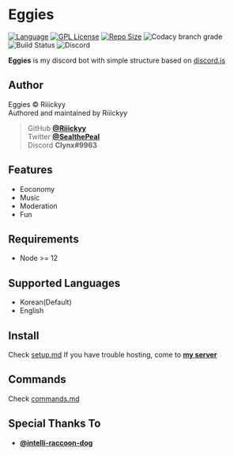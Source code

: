 
# Eggies
[![Language](https://img.shields.io/badge/Language-Node.js-red?style=for-the-badge&logo=node.js)](nodejs)
[![GPL License](https://img.shields.io/badge/License-GPL-blue?style=for-the-badge&logo=github)](LICENSE)
[![Repo Size](https://img.shields.io/github/languages/code-size/xCrypt0r/Crucian?style=for-the-badge&label=SIZE&logo=github)](/../../)
![Codacy branch grade](https://img.shields.io/codacy/grade/a3f21df5a2c84e789dc94b0c66ce5aac/master?style=for-the-badge&label=QUALITY&logo=codacy)
![Build Status](https://img.shields.io/travis/Riiickyy/Crucian/master?style=for-the-badge&logo=travis)
![Discord](https://img.shields.io/discord/776048364071813131?color=7289da&label=discord&logo=discord&logoColor=white&style=for-the-badge)

**Eggies** is my discord bot with simple structure based on [discord.js](https://github.com/discordjs/discord.js)


## Author
Eggies © Riiickyy  
Authored and maintained by Riiickyy  

> GitHub [**@Riiickyy**][my github]  
> Twitter [**@SealthePeal**][my twitter]  
> Discord **Clynx#9963**  

## Features
-  Eoconomy
-  Music
-  Moderation
-  Fun

## Requirements
-   Node >= 12

## Supported Languages
-   Korean(Default)
-   English

## Install
Check [setup.md](docs/setup.md)
If you have trouble hosting, come to [**my server**][my server]

## Commands
Check [commands.md](docs/commands.md)

## Special Thanks To
- [**@intelli-raccoon-dog**](https://github.com/intelli-raccoon-dog)

[nodejs]: https://nodejs.org/en/about/
[my server]: https://discord.gg/YqwtJkPa4y
[my github]: https://github.com/Riiickyy/
[my twitter]: https://twitter.com/SealthePeal
